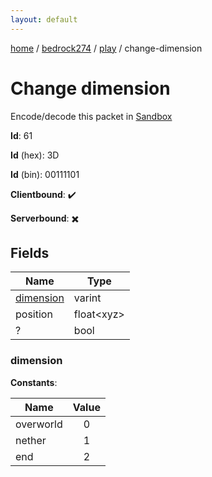 ```yaml
---
layout: default
---
```


[home](/)  /  [bedrock274](/protocol/bedrock274)  /  [play](/protocol/bedrock274/play)  /  change-dimension

# Change dimension

Encode/decode this packet in [Sandbox](../../../sandbox/bedrock274#Play.ChangeDimension)

**Id**: 61

**Id** (hex): 3D

**Id** (bin): 00111101

**Clientbound**: ✔️

**Serverbound**: ✖️

## Fields

Name | Type
---|---
[dimension](#dimension) | varint
position | float&lt;xyz&gt;
? | bool

### dimension

**Constants**:

Name | Value
---|:---:
overworld | 0
nether | 1
end | 2
